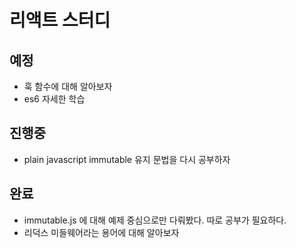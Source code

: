 # 리액트 스터디

## 예정
* 훅 함수에 대해 알아보자
* es6 자세한 학습

## 진행중
* plain javascript immutable 유지 문법을 다시 공부하자

## 완료
* immutable.js 에 대해 예제 중심으로만 다뤄봤다. 따로 공부가 필요하다.
* 리덕스 미들웨어라는 용어에 대해 알아보자
